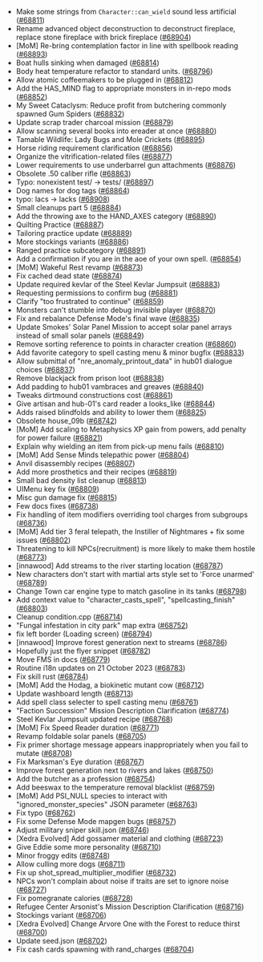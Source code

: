 * Make some strings from ``Character::can_wield`` sound less artificial ([#68811](https://github.com/CleverRaven/Cataclysm-DDA/pull/68811))
* Rename advanced object deconstruction to deconstruct fireplace, replace stone fireplace with brick fireplace ([#68904](https://github.com/CleverRaven/Cataclysm-DDA/pull/68904))
* [MoM] Re-bring contemplation factor in line with spellbook reading ([#68893](https://github.com/CleverRaven/Cataclysm-DDA/pull/68893))
* Boat hulls sinking when damaged ([#68814](https://github.com/CleverRaven/Cataclysm-DDA/pull/68814))
* Body heat temperature refactor to standard units. ([#68796](https://github.com/CleverRaven/Cataclysm-DDA/pull/68796))
* Allow atomic coffeemakers to be plugged in ([#68812](https://github.com/CleverRaven/Cataclysm-DDA/pull/68812))
* Add the HAS_MIND flag to appropriate monsters in in-repo mods ([#68852](https://github.com/CleverRaven/Cataclysm-DDA/pull/68852))
* My Sweet Cataclysm: Reduce profit from butchering commonly spawned Gum Spiders ([#68832](https://github.com/CleverRaven/Cataclysm-DDA/pull/68832))
* Update scrap trader charcoal mission ([#68879](https://github.com/CleverRaven/Cataclysm-DDA/pull/68879))
* Allow scanning several books into ereader at once ([#68880](https://github.com/CleverRaven/Cataclysm-DDA/pull/68880))
* Tamable Wildlife: Lady Bugs and Mole Crickets ([#68895](https://github.com/CleverRaven/Cataclysm-DDA/pull/68895))
* Horse riding requirement clarification ([#68856](https://github.com/CleverRaven/Cataclysm-DDA/pull/68856))
* Organize the vitrification-related files ([#68877](https://github.com/CleverRaven/Cataclysm-DDA/pull/68877))
* Lower requirements to use underbarrel gun attachments ([#68876](https://github.com/CleverRaven/Cataclysm-DDA/pull/68876))
* Obsolete .50 caliber rifle ([#68863](https://github.com/CleverRaven/Cataclysm-DDA/pull/68863))
* Typo: nonexistent test/ -> tests/ ([#68897](https://github.com/CleverRaven/Cataclysm-DDA/pull/68897))
* Dog names for dog tags ([#68864](https://github.com/CleverRaven/Cataclysm-DDA/pull/68864))
* typo: lacs -> lacks ([#68908](https://github.com/CleverRaven/Cataclysm-DDA/pull/68908))
* Small cleanups part 5 ([#68884](https://github.com/CleverRaven/Cataclysm-DDA/pull/68884))
* Add the throwing axe to the HAND_AXES category ([#68890](https://github.com/CleverRaven/Cataclysm-DDA/pull/68890))
* Quilting Practice ([#68887](https://github.com/CleverRaven/Cataclysm-DDA/pull/68887))
* Tailoring practice update ([#68889](https://github.com/CleverRaven/Cataclysm-DDA/pull/68889))
* More stockings variants ([#68886](https://github.com/CleverRaven/Cataclysm-DDA/pull/68886))
* Ranged practice subcategory ([#68891](https://github.com/CleverRaven/Cataclysm-DDA/pull/68891))
* Add a confirmation if you are in the aoe of your own spell. ([#68854](https://github.com/CleverRaven/Cataclysm-DDA/pull/68854))
* [MoM] Wakeful Rest revamp ([#68873](https://github.com/CleverRaven/Cataclysm-DDA/pull/68873))
* Fix cached dead state ([#68874](https://github.com/CleverRaven/Cataclysm-DDA/pull/68874))
* Update required kevlar of the Steel Kevlar Jumpsuit ([#68883](https://github.com/CleverRaven/Cataclysm-DDA/pull/68883))
* Requesting permissions to confirm bug ([#68881](https://github.com/CleverRaven/Cataclysm-DDA/pull/68881))
* Clarify "too frustrated to continue" ([#68859](https://github.com/CleverRaven/Cataclysm-DDA/pull/68859))
* Monsters can't stumble into debug invisible player ([#68870](https://github.com/CleverRaven/Cataclysm-DDA/pull/68870))
* Fix and rebalance Defense Mode's final wave ([#68835](https://github.com/CleverRaven/Cataclysm-DDA/pull/68835))
* Update Smokes' Solar Panel Mission to accept solar panel arrays instead of small solar panels ([#68849](https://github.com/CleverRaven/Cataclysm-DDA/pull/68849))
* Remove sorting reference to points in character creation ([#68860](https://github.com/CleverRaven/Cataclysm-DDA/pull/68860))
* Add favorite category to spell casting menu & minor bugfix ([#68833](https://github.com/CleverRaven/Cataclysm-DDA/pull/68833))
* Allow submittal of "nre_anomaly_printout_data" in hub01 dialogue choices ([#68837](https://github.com/CleverRaven/Cataclysm-DDA/pull/68837))
* Remove blackjack from prison loot ([#68838](https://github.com/CleverRaven/Cataclysm-DDA/pull/68838))
* Add padding to hub01 vambraces and greaves ([#68840](https://github.com/CleverRaven/Cataclysm-DDA/pull/68840))
* Tweaks dirtmound constructions cost ([#68861](https://github.com/CleverRaven/Cataclysm-DDA/pull/68861))
* Give artisan and hub-01's card reader a looks_like ([#68844](https://github.com/CleverRaven/Cataclysm-DDA/pull/68844))
* Adds raised blindfolds and ability to lower them ([#68825](https://github.com/CleverRaven/Cataclysm-DDA/pull/68825))
* Obsolete house_09b ([#68742](https://github.com/CleverRaven/Cataclysm-DDA/pull/68742))
* [MoM] Add scaling to Metaphysics XP gain from powers, add penalty for power failure ([#68821](https://github.com/CleverRaven/Cataclysm-DDA/pull/68821))
* Explain why wielding an item from pick-up menu fails ([#68810](https://github.com/CleverRaven/Cataclysm-DDA/pull/68810))
* [MoM] Add Sense Minds telepathic power ([#68804](https://github.com/CleverRaven/Cataclysm-DDA/pull/68804))
* Anvil disassembly recipes ([#68807](https://github.com/CleverRaven/Cataclysm-DDA/pull/68807))
* Add more prosthetics and their recipes ([#68819](https://github.com/CleverRaven/Cataclysm-DDA/pull/68819))
* Small bad density list cleanup ([#68813](https://github.com/CleverRaven/Cataclysm-DDA/pull/68813))
* UIMenu key fix ([#68809](https://github.com/CleverRaven/Cataclysm-DDA/pull/68809))
* Misc gun damage fix ([#68815](https://github.com/CleverRaven/Cataclysm-DDA/pull/68815))
* Few docs fixes ([#68738](https://github.com/CleverRaven/Cataclysm-DDA/pull/68738))
* Fix handling of item modifiers overriding tool charges from subgroups ([#68736](https://github.com/CleverRaven/Cataclysm-DDA/pull/68736))
* [MoM] Add tier 3 feral telepath, the Instiller of Nightmares + fix some issues ([#68802](https://github.com/CleverRaven/Cataclysm-DDA/pull/68802))
* Threatening to kill NPCs(recruitment) is more likely to make them hostile ([#68773](https://github.com/CleverRaven/Cataclysm-DDA/pull/68773))
* [innawood] Add streams to the river starting location ([#68787](https://github.com/CleverRaven/Cataclysm-DDA/pull/68787))
* New characters don't start with martial arts style set to 'Force unarmed' ([#68789](https://github.com/CleverRaven/Cataclysm-DDA/pull/68789))
* Change Town car engine type to match gasoline in its tanks ([#68798](https://github.com/CleverRaven/Cataclysm-DDA/pull/68798))
* Add context value to "character_casts_spell", "spellcasting_finish" ([#68803](https://github.com/CleverRaven/Cataclysm-DDA/pull/68803))
* Cleanup condition.cpp ([#68714](https://github.com/CleverRaven/Cataclysm-DDA/pull/68714))
* "Fungal infestation in city park" map extra ([#68752](https://github.com/CleverRaven/Cataclysm-DDA/pull/68752))
* fix left border (Loading screen) ([#68794](https://github.com/CleverRaven/Cataclysm-DDA/pull/68794))
* [innawood] Improve forest generation next to streams ([#68786](https://github.com/CleverRaven/Cataclysm-DDA/pull/68786))
* Hopefully just the flyer snippet  ([#68782](https://github.com/CleverRaven/Cataclysm-DDA/pull/68782))
* Move FMS in docs ([#68779](https://github.com/CleverRaven/Cataclysm-DDA/pull/68779))
* Routine i18n updates on 21 October 2023 ([#68783](https://github.com/CleverRaven/Cataclysm-DDA/pull/68783))
* Fix skill rust ([#68784](https://github.com/CleverRaven/Cataclysm-DDA/pull/68784))
* [MoM] Add the Hodag, a biokinetic mutant cow ([#68712](https://github.com/CleverRaven/Cataclysm-DDA/pull/68712))
* Update washboard length ([#68713](https://github.com/CleverRaven/Cataclysm-DDA/pull/68713))
* Add spell class selecter to spell casting menu ([#68761](https://github.com/CleverRaven/Cataclysm-DDA/pull/68761))
* "Faction Succession" Mission Description Clarification ([#68774](https://github.com/CleverRaven/Cataclysm-DDA/pull/68774))
* Steel Kevlar Jumpsuit updated recipe ([#68768](https://github.com/CleverRaven/Cataclysm-DDA/pull/68768))
* [MoM] Fix Speed Reader duration ([#68771](https://github.com/CleverRaven/Cataclysm-DDA/pull/68771))
* Revamp foldable solar panels ([#68705](https://github.com/CleverRaven/Cataclysm-DDA/pull/68705))
* Fix primer shortage message appears inappropriately when you fail to mutate ([#68708](https://github.com/CleverRaven/Cataclysm-DDA/pull/68708))
* Fix Marksman's Eye duration ([#68767](https://github.com/CleverRaven/Cataclysm-DDA/pull/68767))
* Improve forest generation next to rivers and lakes ([#68750](https://github.com/CleverRaven/Cataclysm-DDA/pull/68750))
* Add the butcher as a profession ([#68754](https://github.com/CleverRaven/Cataclysm-DDA/pull/68754))
* Add beeswax to the temperature removal blacklist ([#68759](https://github.com/CleverRaven/Cataclysm-DDA/pull/68759))
* [MoM] Add PSI_NULL species to interact with "ignored_monster_species" JSON parameter ([#68763](https://github.com/CleverRaven/Cataclysm-DDA/pull/68763))
* Fix typo ([#68762](https://github.com/CleverRaven/Cataclysm-DDA/pull/68762))
* Fix some Defense Mode mapgen bugs ([#68757](https://github.com/CleverRaven/Cataclysm-DDA/pull/68757))
* Adjust military sniper skill.json ([#68746](https://github.com/CleverRaven/Cataclysm-DDA/pull/68746))
* [Xedra Evolved] Add gossamer material and clothing ([#68723](https://github.com/CleverRaven/Cataclysm-DDA/pull/68723))
* Give Eddie some more personality ([#68710](https://github.com/CleverRaven/Cataclysm-DDA/pull/68710))
* Minor froggy edits ([#68748](https://github.com/CleverRaven/Cataclysm-DDA/pull/68748))
* Allow culling more dogs ([#68711](https://github.com/CleverRaven/Cataclysm-DDA/pull/68711))
* Fix up shot_spread_multiplier_modifier ([#68732](https://github.com/CleverRaven/Cataclysm-DDA/pull/68732))
* NPCs won't complain about noise if traits are set to ignore noise ([#68727](https://github.com/CleverRaven/Cataclysm-DDA/pull/68727))
* Fix pomegranate calories ([#68728](https://github.com/CleverRaven/Cataclysm-DDA/pull/68728))
* Refugee Center Arsonist's Mission Description Clarification ([#68716](https://github.com/CleverRaven/Cataclysm-DDA/pull/68716))
* Stockings variant ([#68706](https://github.com/CleverRaven/Cataclysm-DDA/pull/68706))
* [Xedra Evolved] Change Arvore One with the Forest to reduce thirst ([#68700](https://github.com/CleverRaven/Cataclysm-DDA/pull/68700))
* Update seed.json ([#68702](https://github.com/CleverRaven/Cataclysm-DDA/pull/68702))
* Fix cash cards spawning with rand_charges ([#68704](https://github.com/CleverRaven/Cataclysm-DDA/pull/68704))
